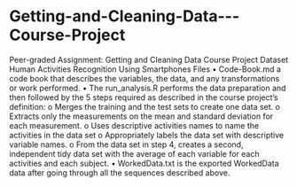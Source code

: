 # Getting-and-Cleaning-Data---Course-Project
Peer-graded Assignment: Getting and Cleaning Data Course Project
Dataset
Human Activities Recognition Using Smartphones
Files
• Code-Book.md a code book that describes the variables, the data, and any transformations or work performed.
• The run_analysis.R performs the data preparation and then followed by the 5 steps required as described in the course project’s definition:
o Merges the training and the test sets to create one data set.
o Extracts only the measurements on the mean and standard deviation for each measurement.
o Uses descriptive activities names to name the activities in the data set
o Appropriately labels the data set with descriptive variable names.
o From the data set in step 4, creates a second, independent tidy data set with the average of each variable for each activities and each subject.
• WorkedData.txt is the exported WorkedData data after going through all the sequences described above.
 
